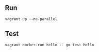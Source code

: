 ## Run

```
vagrant up --no-parallel
```

## Test

```
vagrant docker-run hello -- go test hello
```
